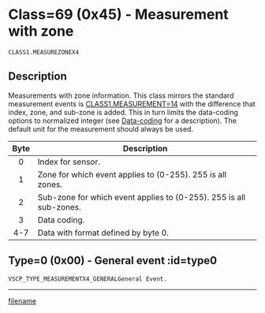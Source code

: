 # Class=69 (0x45) - Measurement with zone

    CLASS1.MEASUREZONEX4

## Description

Measurements with zone information. This class mirrors the standard measurement events is [CLASS1.MEASUREMENT=14](./class1.measurementx4.md) with the difference that index, zone, and sub-zone is added. This in turn limits the data-coding options to normalized integer (see [Data-coding](./data_coding.md) for a description). The default unit for the measurement should always be used.

 | Byte | Description                                                        |
 | :----: | -----------                                                        |
 | 0    | Index for sensor.                                                  |
 | 1    | Zone for which event applies to (0-255). 255 is all zones.         |
 | 2    | Sub-zone for which event applies to (0-255). 255 is all sub-zones. |
 | 3    | Data coding.                                                       |
 | 4-7  | Data with format defined by byte 0.                                |

## Type=0 (0x00) - General event :id=type0
    VSCP_TYPE_MEASUREMENTX4_GENERALGeneral Event.





----


[filename](./bottom_copyright.md ':include')